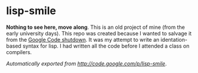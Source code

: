 # lisp-smile

**Nothing to see here, move along**. This is an old project of mine (from the early university days).
This repo was created because I wanted to salvage it from the [Google Code shutdown](http://google-opensource.blogspot.ch/2015/03/farewell-to-google-code.html).
It was my attempt to write an identation-based syntax for lisp.
I had written all the code before I attended a class on compilers.

_Automatically exported from http://code.google.com/p/lisp-smile_.

